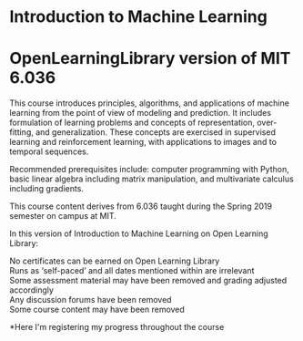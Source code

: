 # Introduction to Machine Learning

# OpenLearningLibrary version of MIT 6.036

This course introduces principles, algorithms, and applications of machine learning from the point of view of modeling and prediction. It includes formulation of learning problems and concepts of representation, over-fitting, and generalization. These concepts are exercised in supervised learning and reinforcement learning, with applications to images and to temporal sequences.

Recommended prerequisites include: computer programming with Python, basic linear algebra including matrix manipulation, and multivariate calculus including gradients.

This course content derives from 6.036 taught during the Spring 2019 semester on campus at MIT.

In this version of Introduction to Machine Learning on Open Learning Library:

No certificates can be earned on Open Learning Library\
Runs as ‘self-paced’ and all dates mentioned within are irrelevant\
Some assessment material may have been removed and grading adjusted accordingly\
Any discussion forums have been removed\
Some course content may have been removed

*Here I'm registering my progress throughout the course
 
